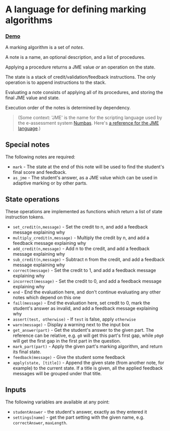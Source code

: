 # A language for defining marking algorithms

### [Demo](https://christianp.github.io/marking-algorithms/state.html)

A marking algorithm is a set of *notes*.

A note is a name, an optional description, and a list of procedures.

Applying a procedure returns a JME value *or* an operation on the state.

The state is a stack of credit/validation/feedback instructions. 
The only operation is to append instructions to the stack.

Evaluating a note consists of applying all of its procedures, and storing the final JME value and state.

Execution order of the notes is determined by dependency.

> (Some context: 'JME' is the name for the scripting language used by the e-assessment system [Numbas](https://www.github.com/numbas/Numbas). Here's [a reference for the JME language](http://numbas-editor.readthedocs.io/en/latest/jme-reference.html).)

## Special notes

The following notes are required:

* `mark` - The state at the end of this note will be used to find the student's final score and feedback.
* `as_jme` - The student's answer, as a JME value which can be used in adaptive marking or by other parts.

## State operations

These operations are implemented as functions which return a list of state instruction tokens.

* `set_credit(n,message)` - Set the credit to n, and add a feedback message explaining why
* `multiply_credit(n,message)` - Multiply the credit by n, and add a feedback message explaining why
* `add_credit(n,message)` - Add n to the credit, and add a feedback message explaining why
* `sub_credit(n,message)` - Subtract n from the credit, and add a feedback message explaining why
* `correct(message)` - Set the credit to 1, and add a feedback message explaining why
* `incorrect(message)` - Set the credit to 0, and add a feedback message explaining why
* `end` - End the evaluation here, and don't continue evaluating any other notes which depend on this one
* `fail(message)` - End the evaluation here, set credit to 0, mark the student's answer as invalid, and add a feedback message explaining why
* `assert(test, otherwise)` - If `test` is false, apply `otherwise`
* `warn(message)` - Display a warning next to the input box
* `get_answer(part)` - Get the student's answer to the given part. The reference can be relative, e.g. `g0` will get this part's first gap, while `p0g0` will get the first gap in the first part in the question.
* `mark_part(part)` - Apply the given part's marking algorithm, and return its final state.
* `feedback(message)` - Give the student some feedback
* `apply(state, [title])` - Append the given state (from another note, for example) to the current state. If a title is given, all the applied feedback messages will be grouped under that title.

## Inputs

The following variables are available at any point:

* `studentAnswer` - the student's answer, exactly as they entered it
* `settings[name]` - get the part setting with the given name, e.g. `correctAnswer`, `maxLength`.
